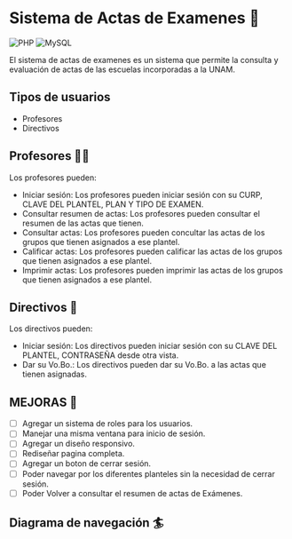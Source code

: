# Sistema de Actas de Examenes 📝

![PHP](https://img.shields.io/badge/php-%23777BB4.svg?style=for-the-badge&logo=php&logoColor=white) ![MySQL](https://img.shields.io/badge/mysql-%2300f.svg?style=for-the-badge&logo=mysql&logoColor=white)

El sistema de actas de examenes es un sistema que permite la consulta y evaluación de actas de las escuelas incorporadas a la UNAM.

## Tipos de usuarios

- Profesores
- Directivos

## Profesores 👨‍🏫️

Los profesores pueden:

- Iniciar sesión: Los profesores pueden iniciar sesión con su CURP, CLAVE DEL PLANTEL, PLAN Y TIPO DE EXAMEN.
- Consultar resumen de actas: Los profesores pueden consultar el resumen de las actas que tienen.
- Consultar actas: Los profesores pueden concultar las actas de los grupos que tienen asignados a ese plantel.
- Calificar actas: Los profesores pueden calificar las actas de los grupos que tienen asignados a ese plantel.
- Imprimir actas: Los profesores pueden imprimir las actas de los grupos que tienen asignados a ese plantel.

## Directivos 👔

Los directivos pueden:

- Iniciar sesión: Los directivos pueden iniciar sesión con su CLAVE DEL PLANTEL, CONTRASEÑA desde otra vista.
- Dar su Vo.Bo.: Los directivos pueden dar su Vo.Bo. a las actas que tienen asignadas.

## MEJORAS 🔧

- [ ] Agregar un sistema de roles para los usuarios.
- [ ] Manejar una misma ventana para inicio de sesión.
- [ ] Agregar un diseño responsivo.
- [ ] Rediseñar pagina completa.
- [ ] Agregar un boton de cerrar sesión.
- [ ] Poder navegar por los diferentes planteles sin la necesidad de cerrar sesión.
- [ ] Poder Volver a consultar el resumen de actas de Exámenes.

## Diagrama de navegación 🏄

